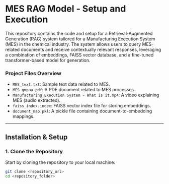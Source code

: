 # MES RAG Model - Setup and Execution

This repository contains the code and setup for a Retrieval-Augmented Generation (RAG) system tailored for a Manufacturing Execution System (MES) in the chemical industry. The system allows users to query MES-related documents and receive contextually relevant responses, leveraging a combination of embeddings, FAISS vector database, and a fine-tuned transformer-based model for generation.

### **Project Files Overview**

- `MES_text.txt`: Sample text data related to MES.
- `MES_gmpua.pdf`: A PDF document related to MES processes.
- `Manufacturing Execution System - What is it.mp4`: A video explaining MES (audio extracted).
- `faiss_index.index`: FAISS vector index file for storing embeddings.
- `document_map.pkl`: A pickle file containing document-to-embedding mappings.

---

## **Installation & Setup**

### 1. **Clone the Repository**

Start by cloning the repository to your local machine:

```bash
git clone <repository_url>
cd <repository_folder>
